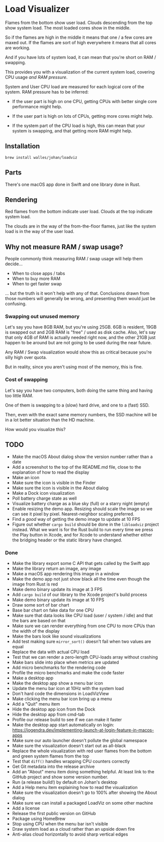 # Load Visualizer

Flames from the bottom show user load. Clouds descending from the top show
system load. The most loaded cores show in the middle.

So if the flames are high in the middle it means that one / a few cores are
maxed out. If the flames are sort of high everywhere it means that all cores are
working.

And if you have lots of system load, it can mean that you're short on RAM /
swapping.

This provides you with a visualization of the current system load, covering CPU
usage _and RAM pressure_.

System and User CPU load are measured for each logical core of the system. RAM
pressure has to be inferred:

- If the user part is high on one CPU, getting CPUs with better single core
  performance might help.

- If the user part is high on lots of CPUs, getting more cores might help.

- If the system part of the CPU load is high, this can mean that your system is
  swapping, and that getting more RAM might help.

## Installation

```
brew install walles/johan/loadviz
```

## Parts

There's one macOS app done in Swift and one library done in Rust.

## Rendering

Red flames from the bottom indicate user load. Clouds at the top indicate system
load.

The clouds are in the way of the from-the-floor flames, just like the system
load is in the way of the user load.

## Why not measure RAM / swap usage?

People commonly think measuring RAM / swap usage will help them decide...

- When to close apps / tabs
- When to buy more RAM
- When to get faster swap

... but the truth is it won't help with any of that. Conclusions drawn from
those numbers will generally be wrong, and presenting them would just be
confusing.

### Swapping out unused memory

Let's say you have 8GB RAM, but you're using 25GB. 6GB is resident, 19GB is
swapped out and 2GB RAM is "free" / used as disk cache. Also, let's say that
only 4GB of RAM is actually needed right now, and the other 21GB just happen to
be around but are not going to be used during the near future.

Any RAM / Swap visualization would show this as critical because you're silly
high over quota.

But in reality, since you aren't using most of the memory, this is fine.

### Cost of swapping

Let's say you have two computers, both doing the same thing and having too little RAM.

One of them is swapping to a (slow) hard drive, and one to a (fast) SSD.

Then, even with the exact same memory numbers, the SSD machine will be in a lot
better situation than the HD machine.

How would you visualize this?

## TODO

- Make the macOS About dialog show the version number rather than a date
- Add a screenshot to the top of the README.md file, close to the explanation of
  how to read the display
- Make an icon
- Make sure the icon is visible in the Finder
- Make sure the icon is visible in the About dialog
- Make a Dock icon visualization
- Poll battery charge state as well
- Visualize battery charge as a blue sky (full) or a starry night (empty)
- Enable resizing the demo app. Resizing should scale the image so we can see it
  pixel by pixel. Nearest-neighbor scaling preferred.
- Find a _good_ way of getting the demo image to update at 10 FPS
- Figure out whether `cargo build` should be done in the `libloadviz` project
  instead. What we want is for the Rust build to run every time we press the
  Play button in Xcode, and for Xcode to understand whether either the bridging
  header or the static library have changed.

### Done

- Make the library export some C API that gets called by the Swift app
- Make the library return an image, any image
- Make a macOS app rendering this image in a window
- Make the demo app not just show black all the time even though the image from
  Rust is red
- Make demo binary update its image at 3 FPS
- Add `cargo build` of our library to the Xcode project's build process
- Make demo binary update its image at 10 FPS
- Draw some sort of bar chart
- Base bar chart on fake data for one CPU
- Make sure that data looks like CPU load (user / system / idle) and that the
  bars are based on that
- Make sure we can render everything from one CPU to more CPUs than the width of
  the display
- Make the bars look like sound visualizations
- Add test making sure `mirror_sort()` doesn't fail when two values are equal
- Replace the data with actual CPU load
- Test that we can render a zero-length CPU-loads array without crashing
- Make bars slide into place when metrics are updated
- Add micro benchmarks for the rendering code
- Profile the micro benchmarks and make the code faster
- Make a desktop app
- Make the desktop app show a menu bar icon
- Update the menu bar icon at 10Hz with the system load
- Don't hard code the dimensions in LoadVizView
- Make clicking the menu bar icon bring up a menu
- Add a "Quit" menu item
- Hide the desktop app icon from the Dock
- Hide the desktop app from cmd-tab
- Profile our release build to see if we can make it faster
- Make the desktop app start automatically on login:
  <https://jogendra.dev/implementing-launch-at-login-feature-in-macos-apps>
- Make sure our auto launcher doesn't pollute the global namespace
- Make sure the visualization doesn't start out as all-black
- Replace the whole visualization with red user flames from the bottom and green
  system flames from the top
- Test that `diff()` handles wrapping CPU counters correctly
- Get Git metadata into the release archive
- Add an "About" menu item doing something helpful. At least link to the GitHub
  project and show some version number.
- Run (a release build!) by default on Johan's desktop
- Add a Help menu item explaining how to read the visualization
- Make sure the visualization doesn't go to 100% after showing the About dialog
- Make sure we can install a packaged LoadViz on some other machine
- Add a license
- Release the first public version on GitHub
- Package using HomeBrew
- Stop using CPU when the menu bar isn't visible
- Draw system load as a cloud rather than an upside down fire
- Anti-alias cloud horizontally to avoid sharp vertical edges

[create new release]: https://github.com/walles/loadviz/releases/new
